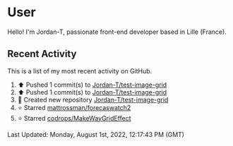 # User

Hello! I'm Jordan-T, passionate front-end developer based in Lille (France).

## Recent Activity

This is a list of my most recent activity on GitHub.

<!--RECENT_ACTIVITY:start-->
1. ⬆️ Pushed 1 commit(s) to [Jordan-T/test-image-grid](https://github.com/Jordan-T/test-image-grid)
2. ⬆️ Pushed 1 commit(s) to [Jordan-T/test-image-grid](https://github.com/Jordan-T/test-image-grid)
3. 📔 Created new repository [Jordan-T/test-image-grid](https://github.com/Jordan-T/test-image-grid)
4. ⭐ Starred [mattrossman/forecaswatch2](https://github.com/mattrossman/forecaswatch2)
5. ⭐ Starred [codrops/MakeWayGridEffect](https://github.com/codrops/MakeWayGridEffect)
<!--RECENT_ACTIVITY:end-->

<!--RECENT_ACTIVITY:last_update-->
Last Updated: Monday, August 1st, 2022, 12:17:43 PM (GMT)
<!--RECENT_ACTIVITY:last_update_end-->
